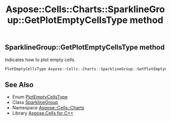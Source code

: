 ﻿---
title: Aspose::Cells::Charts::SparklineGroup::GetPlotEmptyCellsType method
linktitle: GetPlotEmptyCellsType
second_title: Aspose.Cells for C++ API Reference
description: 'Aspose::Cells::Charts::SparklineGroup::GetPlotEmptyCellsType method. Indicates how to plot empty cells in C++.'
type: docs
weight: 1200
url: /cpp/aspose.cells.charts/sparklinegroup/getplotemptycellstype/
---
## SparklineGroup::GetPlotEmptyCellsType method


Indicates how to plot empty cells.

```cpp
PlotEmptyCellsType Aspose::Cells::Charts::SparklineGroup::GetPlotEmptyCellsType()
```

## See Also

* Enum [PlotEmptyCellsType](../../plotemptycellstype/)
* Class [SparklineGroup](../)
* Namespace [Aspose::Cells::Charts](../../)
* Library [Aspose.Cells for C++](../../../)
